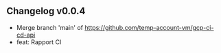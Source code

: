 ## Changelog v0.0.4
- Merge branch 'main' of https://github.com/temp-account-vm/gcp-ci-cd-api
- feat: Rapport CI